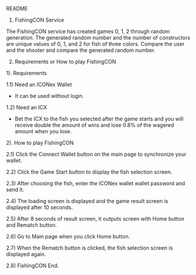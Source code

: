 README

1. FishingCON Service

The FishingCON service has created games 0, 1, 2 through random generation. The generated random number and the number of constructors are unique values ​​of 0, 1, and 2 for fish of three colors. Compare the user and the shooter and compare the generated random number.

2. Requirements or How to play FishingCON

1). Requirements
 
1.1) Need an ICONex Wallet
-  It can be used without login.

1.2) Need an ICX
-  Bet the ICX to the fish you selected after the game starts and you will receive double the amount of wins and lose 0.8% of the wagered amount when you lose.

2). How to play FishingCON

2.1) Click the Connect Wallet button on the main page to synchronize your wallet.

2.2) Click the Game Start button to display the fish selection screen.

2.3) After choosing the fish, enter the ICONex wallet wallet password and send it.

2.4) The loading screen is displayed and the game result screen is displayed after 
     10 seconds.

2.5) After 8 seconds of result screen, it outputs screen with Home button and 
    Rematch button.

2.6) Go to Main page when you click Home button.

2.7) When the Rematch button is clicked, the fish selection screen is displayed 
     again.

2.8) FishingCON End. 






